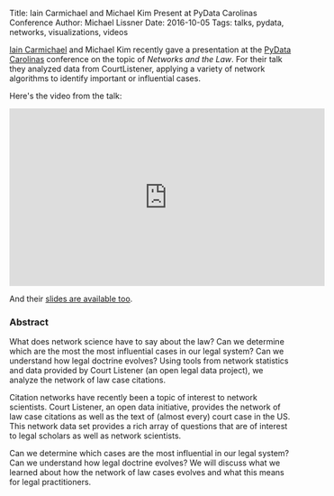 Title: Iain Carmichael and Michael Kim Present at PyData Carolinas Conference
Author: Michael Lissner
Date: 2016-10-05
Tags: talks, pydata, networks, visualizations, videos


[Iain Carmichael][ic] and Michael Kim recently gave a presentation at the [PyData Carolinas][1] conference on the topic of *Networks and the Law*. For their talk they analyzed data from CourtListener, applying a variety of network algorithms to identify important or influential cases. 
 
Here's the video from the talk:

<iframe width="560" height="315" src="https://www.youtube.com/embed/AP7_godzwVI" frameborder="0" allowfullscreen></iframe>

And their [slides are available too][slides].

### Abstract

What does network science have to say about the law? Can we determine which are the most the most influential cases in our legal system? Can we understand how legal doctrine evolves? Using tools from network statistics and data provided by Court Listener (an open legal data project), we analyze the network of law case citations.

Citation networks have recently been a topic of interest to network scientists. Court Listener, an open data initiative, provides the network of law case citations as well as the text of (almost every) court case in the US. This network data set provides a rich array of questions that are of interest to legal scholars as well as network scientists.

Can we determine which cases are the most influential in our legal system? Can we understand how legal doctrine evolves? We will discuss what we learned about how the network of law cases evolves and what this means for legal practitioners.

[1]: http://pydata.org/carolinas2016/
[slides]: {static}/pptx/networks-and-the-law.pptx
[ic]: http://iaincarmichael.web.unc.edu/
